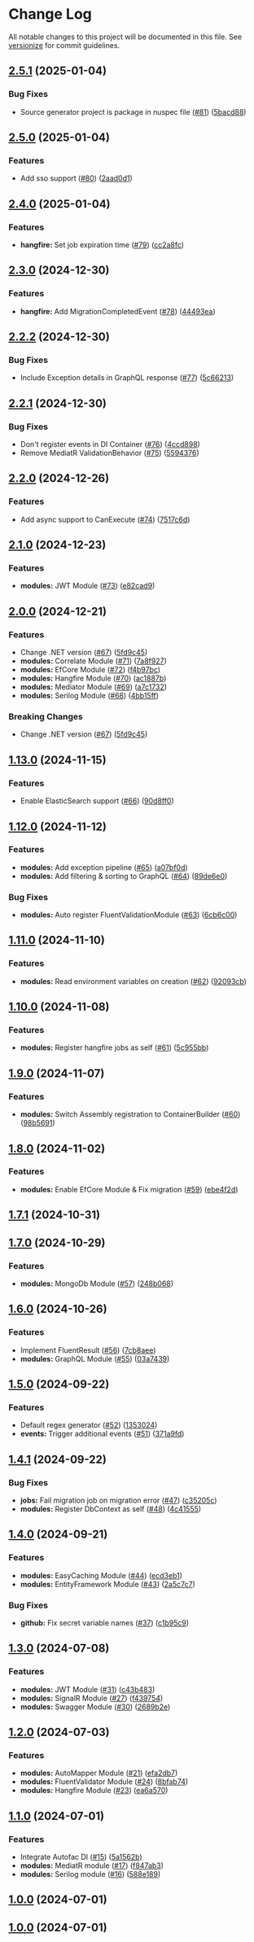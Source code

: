 # Change Log

All notable changes to this project will be documented in this file. See [versionize](https://github.com/versionize/versionize) for commit guidelines.

<a name="2.5.1"></a>
## [2.5.1](https://www.github.com/SaveApis/SaveApis.Core/releases/tag/v2.5.1) (2025-01-04)

### Bug Fixes

* Source generator project is package in nuspec file ([#81](https://www.github.com/SaveApis/SaveApis.Core/issues/81)) ([5bacd88](https://www.github.com/SaveApis/SaveApis.Core/commit/5bacd8806054d4af031fc447dc0e1d3970bba866))

<a name="2.5.0"></a>
## [2.5.0](https://www.github.com/SaveApis/SaveApis.Core/releases/tag/v2.5.0) (2025-01-04)

### Features

* Add sso support ([#80](https://www.github.com/SaveApis/SaveApis.Core/issues/80)) ([2aad0d1](https://www.github.com/SaveApis/SaveApis.Core/commit/2aad0d14e9d07d90132c5a27da44bc5b45c187eb))

<a name="2.4.0"></a>
## [2.4.0](https://www.github.com/SaveApis/SaveApis.Core/releases/tag/v2.4.0) (2025-01-04)

### Features

* **hangfire:** Set job expiration time ([#79](https://www.github.com/SaveApis/SaveApis.Core/issues/79)) ([cc2a8fc](https://www.github.com/SaveApis/SaveApis.Core/commit/cc2a8fce6c91aa8ce3805911dbe34c6c4894c212))

<a name="2.3.0"></a>
## [2.3.0](https://www.github.com/SaveApis/SaveApis.Core/releases/tag/v2.3.0) (2024-12-30)

### Features

* **hangfire:** Add MigrationCompletedEvent ([#78](https://www.github.com/SaveApis/SaveApis.Core/issues/78)) ([44493ea](https://www.github.com/SaveApis/SaveApis.Core/commit/44493eae4cf7681a22ead981bb9f65c9eaa42e39))

<a name="2.2.2"></a>
## [2.2.2](https://www.github.com/SaveApis/SaveApis.Core/releases/tag/v2.2.2) (2024-12-30)

### Bug Fixes

* Include Exception details in GraphQL response ([#77](https://www.github.com/SaveApis/SaveApis.Core/issues/77)) ([5c66213](https://www.github.com/SaveApis/SaveApis.Core/commit/5c66213ddb29cdf87c4e7a0c357bb124d0c3aaa2))

<a name="2.2.1"></a>
## [2.2.1](https://www.github.com/SaveApis/SaveApis.Core/releases/tag/v2.2.1) (2024-12-30)

### Bug Fixes

* Don't register events in DI Container ([#76](https://www.github.com/SaveApis/SaveApis.Core/issues/76)) ([4ccd898](https://www.github.com/SaveApis/SaveApis.Core/commit/4ccd89863656435b4fa3fd5a676a6e8eff79040b))
* Remove MediatR ValidationBehavior ([#75](https://www.github.com/SaveApis/SaveApis.Core/issues/75)) ([5594376](https://www.github.com/SaveApis/SaveApis.Core/commit/5594376ebc14f7fab16c0627828729cf0a00a9e6))

<a name="2.2.0"></a>
## [2.2.0](https://www.github.com/SaveApis/SaveApis.Core/releases/tag/v2.2.0) (2024-12-26)

### Features

* Add async support to CanExecute ([#74](https://www.github.com/SaveApis/SaveApis.Core/issues/74)) ([7517c6d](https://www.github.com/SaveApis/SaveApis.Core/commit/7517c6d4f834448df2ac123b60c0ecbba79d449f))

<a name="2.1.0"></a>
## [2.1.0](https://www.github.com/SaveApis/SaveApis.Core/releases/tag/v2.1.0) (2024-12-23)

### Features

* **modules:** JWT Module ([#73](https://www.github.com/SaveApis/SaveApis.Core/issues/73)) ([e82cad9](https://www.github.com/SaveApis/SaveApis.Core/commit/e82cad929ef37e24ee7c15471404b0ac53ac3e41))

<a name="2.0.0"></a>
## [2.0.0](https://www.github.com/SaveApis/SaveApis.Core/releases/tag/v2.0.0) (2024-12-21)

### Features

* Change .NET version ([#67](https://www.github.com/SaveApis/SaveApis.Core/issues/67)) ([5fd9c45](https://www.github.com/SaveApis/SaveApis.Core/commit/5fd9c45843acb67af6fefa5cb2b76804cc83fd27))
* **modules:** Correlate Module ([#71](https://www.github.com/SaveApis/SaveApis.Core/issues/71)) ([7a8f927](https://www.github.com/SaveApis/SaveApis.Core/commit/7a8f927ce2dd6867ae0cabe5d9ab77e07166ae89))
* **modules:** EfCore Module ([#72](https://www.github.com/SaveApis/SaveApis.Core/issues/72)) ([f4b97bc](https://www.github.com/SaveApis/SaveApis.Core/commit/f4b97bce1492d266be8c29dde9c302d39a8609f8))
* **modules:** Hangfire Module ([#70](https://www.github.com/SaveApis/SaveApis.Core/issues/70)) ([ac1887b](https://www.github.com/SaveApis/SaveApis.Core/commit/ac1887b24363100b55168eb02bf9b346d63c13fc))
* **modules:** Mediator Module ([#69](https://www.github.com/SaveApis/SaveApis.Core/issues/69)) ([a7c1732](https://www.github.com/SaveApis/SaveApis.Core/commit/a7c1732589ea958b749c9321257c55fbf49d20b5))
* **modules:** Serilog Module ([#68](https://www.github.com/SaveApis/SaveApis.Core/issues/68)) ([4bb15ff](https://www.github.com/SaveApis/SaveApis.Core/commit/4bb15ff40578b1f26db461dec26fc1b37e3c5f73))

### Breaking Changes

* Change .NET version ([#67](https://www.github.com/SaveApis/SaveApis.Core/issues/67)) ([5fd9c45](https://www.github.com/SaveApis/SaveApis.Core/commit/5fd9c45843acb67af6fefa5cb2b76804cc83fd27))

<a name="1.13.0"></a>
## [1.13.0](https://www.github.com/SaveApis/SaveApis.Core/releases/tag/v1.13.0) (2024-11-15)

### Features

* Enable ElasticSearch support ([#66](https://www.github.com/SaveApis/SaveApis.Core/issues/66)) ([90d8ff0](https://www.github.com/SaveApis/SaveApis.Core/commit/90d8ff094e62586d27db32d7907568b3baff1f44))

<a name="1.12.0"></a>
## [1.12.0](https://www.github.com/SaveApis/SaveApis.Core/releases/tag/v1.12.0) (2024-11-12)

### Features

* **modules:** Add exception pipeline ([#65](https://www.github.com/SaveApis/SaveApis.Core/issues/65)) ([a07bf0d](https://www.github.com/SaveApis/SaveApis.Core/commit/a07bf0df98aed2655c1ab260f2fe897079dc4e03))
* **modules:** Add filtering & sorting to GraphQL ([#64](https://www.github.com/SaveApis/SaveApis.Core/issues/64)) ([89de6e0](https://www.github.com/SaveApis/SaveApis.Core/commit/89de6e0970e77cdaa9f97134dc09626944507108))

### Bug Fixes

* **modules:** Auto register FluentValidationModule ([#63](https://www.github.com/SaveApis/SaveApis.Core/issues/63)) ([6cb6c00](https://www.github.com/SaveApis/SaveApis.Core/commit/6cb6c00d959e3fe315a90a87c6b9f54ab6a9df75))

<a name="1.11.0"></a>
## [1.11.0](https://www.github.com/SaveApis/SaveApis.Core/releases/tag/v1.11.0) (2024-11-10)

### Features

* **modules:** Read environment variables on creation ([#62](https://www.github.com/SaveApis/SaveApis.Core/issues/62)) ([92093cb](https://www.github.com/SaveApis/SaveApis.Core/commit/92093cb0ad16eb9b085d5fd4fb6e5757f28ebf95))

<a name="1.10.0"></a>
## [1.10.0](https://www.github.com/SaveApis/SaveApis.Core/releases/tag/v1.10.0) (2024-11-08)

### Features

* **modules:** Register hangfire jobs as self ([#61](https://www.github.com/SaveApis/SaveApis.Core/issues/61)) ([5c955bb](https://www.github.com/SaveApis/SaveApis.Core/commit/5c955bb053a1b79adce982759b9e66210f7bb7e1))

<a name="1.9.0"></a>
## [1.9.0](https://www.github.com/SaveApis/SaveApis.Core/releases/tag/v1.9.0) (2024-11-07)

### Features

* **modules:** Switch Assembly registration to ContainerBuilder ([#60](https://www.github.com/SaveApis/SaveApis.Core/issues/60)) ([98b5691](https://www.github.com/SaveApis/SaveApis.Core/commit/98b569107355b0339e31cfb300684eee95a122b3))

<a name="1.8.0"></a>
## [1.8.0](https://www.github.com/SaveApis/SaveApis.Core/releases/tag/v1.8.0) (2024-11-02)

### Features

* **modules:** Enable EfCore Module & Fix migration ([#59](https://www.github.com/SaveApis/SaveApis.Core/issues/59)) ([ebe4f2d](https://www.github.com/SaveApis/SaveApis.Core/commit/ebe4f2dae4a560c95a8ffbe82839e41189b39418))

<a name="1.7.1"></a>
## [1.7.1](https://www.github.com/SaveApis/SaveApis.Core/releases/tag/v1.7.1) (2024-10-31)

<a name="1.7.0"></a>
## [1.7.0](https://www.github.com/SaveApis/SaveApis.Core/releases/tag/v1.7.0) (2024-10-29)

### Features

* **modules:** MongoDb Module ([#57](https://www.github.com/SaveApis/SaveApis.Core/issues/57)) ([248b068](https://www.github.com/SaveApis/SaveApis.Core/commit/248b068f836fca0beacb47ca78978a502a9127e6))

<a name="1.6.0"></a>
## [1.6.0](https://www.github.com/SaveApis/SaveApis.Core/releases/tag/v1.6.0) (2024-10-26)

### Features

* Implement FluentResult ([#56](https://www.github.com/SaveApis/SaveApis.Core/issues/56)) ([7cb8aee](https://www.github.com/SaveApis/SaveApis.Core/commit/7cb8aee92f1498d6fbf58a674189be2f560ef85d))
* **modules:** GraphQL Module ([#55](https://www.github.com/SaveApis/SaveApis.Core/issues/55)) ([03a7439](https://www.github.com/SaveApis/SaveApis.Core/commit/03a743961e01d51765aee9437ac6e4db8a283019))

<a name="1.5.0"></a>
## [1.5.0](https://www.github.com/SaveApis/SaveApis.Core/releases/tag/v1.5.0) (2024-09-22)

### Features

* Default regex generator ([#52](https://www.github.com/SaveApis/SaveApis.Core/issues/52)) ([1353024](https://www.github.com/SaveApis/SaveApis.Core/commit/1353024277e9df26aa28a77e4f93703654e81187))
* **events:** Trigger additional events ([#51](https://www.github.com/SaveApis/SaveApis.Core/issues/51)) ([371a9fd](https://www.github.com/SaveApis/SaveApis.Core/commit/371a9fd515f23b90d1e94694cbd02ddb5f7ec4a5))

<a name="1.4.1"></a>
## [1.4.1](https://www.github.com/SaveApis/SaveApis.Core/releases/tag/v1.4.1) (2024-09-22)

### Bug Fixes

* **jobs:** Fail migration job on migration error ([#47](https://www.github.com/SaveApis/SaveApis.Core/issues/47)) ([c35205c](https://www.github.com/SaveApis/SaveApis.Core/commit/c35205cbc3c5739360006a3c5f33f5dd30eb7526))
* **modules:** Register DbContext as self ([#48](https://www.github.com/SaveApis/SaveApis.Core/issues/48)) ([4c41555](https://www.github.com/SaveApis/SaveApis.Core/commit/4c41555933275df2d08977caf69b70b2722dd323))

<a name="1.4.0"></a>
## [1.4.0](https://www.github.com/SaveApis/SaveApis.Core/releases/tag/v1.4.0) (2024-09-21)

### Features

* **modules:** EasyCaching Module ([#44](https://www.github.com/SaveApis/SaveApis.Core/issues/44)) ([ecd3eb1](https://www.github.com/SaveApis/SaveApis.Core/commit/ecd3eb15ed0c609820beece77166eedfe25d9cbd))
* **modules:** EntityFramework Module ([#43](https://www.github.com/SaveApis/SaveApis.Core/issues/43)) ([2a5c7c7](https://www.github.com/SaveApis/SaveApis.Core/commit/2a5c7c78a8253871c9acedcce0a6e1077e073f02))

### Bug Fixes

* **github:** Fix secret variable names ([#37](https://www.github.com/SaveApis/SaveApis.Core/issues/37)) ([c1b95c9](https://www.github.com/SaveApis/SaveApis.Core/commit/c1b95c985765a43e42e856bae7688208c94b43cd))

<a name="1.3.0"></a>
## [1.3.0](https://www.github.com/SaveApis/SaveApis.Core/releases/tag/v1.3.0) (2024-07-08)

### Features

* **modules:** JWT Module ([#31](https://www.github.com/SaveApis/SaveApis.Core/issues/31)) ([c43b483](https://www.github.com/SaveApis/SaveApis.Core/commit/c43b483f3806efa85e1f017735bca32009106275))
* **modules:** SignalR Module ([#27](https://www.github.com/SaveApis/SaveApis.Core/issues/27)) ([f439754](https://www.github.com/SaveApis/SaveApis.Core/commit/f4397547610d59a4815ee9af7524c155b066eab1))
* **modules:** Swagger Module ([#30](https://www.github.com/SaveApis/SaveApis.Core/issues/30)) ([2689b2e](https://www.github.com/SaveApis/SaveApis.Core/commit/2689b2e8d63ec99768828c594da29e4b9100545e))

<a name="1.2.0"></a>
## [1.2.0](https://www.github.com/SaveApis/SaveApis.Core/releases/tag/v1.2.0) (2024-07-03)

### Features

* **modules:** AutoMapper Module ([#21](https://www.github.com/SaveApis/SaveApis.Core/issues/21)) ([efa2db7](https://www.github.com/SaveApis/SaveApis.Core/commit/efa2db70949d1c273ff704af8362778e6f4dc03b))
* **modules:** FluentValidator Module ([#24](https://www.github.com/SaveApis/SaveApis.Core/issues/24)) ([8bfab74](https://www.github.com/SaveApis/SaveApis.Core/commit/8bfab74183dd788e85e2cb35f0005d7fbe603592))
* **modules:** Hangfire Module ([#23](https://www.github.com/SaveApis/SaveApis.Core/issues/23)) ([ea6a570](https://www.github.com/SaveApis/SaveApis.Core/commit/ea6a5701319954dfba315b69689029f8c928e087))

<a name="1.1.0"></a>
## [1.1.0](https://www.github.com/SaveApis/SaveApis.Core/releases/tag/v1.1.0) (2024-07-01)

### Features

* Integrate Autofac DI ([#15](https://www.github.com/SaveApis/SaveApis.Core/issues/15)) ([5a1562b](https://www.github.com/SaveApis/SaveApis.Core/commit/5a1562b713bc04101348ecdf31c2fbd32e0db60f))
* **modules:** MediatR module ([#17](https://www.github.com/SaveApis/SaveApis.Core/issues/17)) ([f847ab3](https://www.github.com/SaveApis/SaveApis.Core/commit/f847ab367c503605d1382476bf5d03764aae5469))
* **modules:** Serilog module ([#16](https://www.github.com/SaveApis/SaveApis.Core/issues/16)) ([588e189](https://www.github.com/SaveApis/SaveApis.Core/commit/588e18914342b7a60c62145d8e2de5185622dbd2))

<a name="1.0.0"></a>
## [1.0.0](https://www.github.com/SaveApis/SaveApis.Core/releases/tag/v1.0.0) (2024-07-01)

<a name="1.0.0"></a>
## [1.0.0](https://www.github.com/SaveApis/SaveApis.Core/releases/tag/v1.0.0) (2024-07-01)

